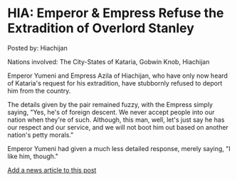 # HIA: Emperor & Empress Refuse the Extradition of Overlord Stanley

Posted by: Hiachijan

Nations involved: The City-States of Kataria, Gobwin Knob, Hiachijan

Emperor Yumeni and Empress Azila of Hiachijan, who have only now heard of Kataria's request for his extradition, have stubbornly refused to deport him from the country.

The details given by the pair remained fuzzy, with the Empress simply saying, "Yes, he's of foreign descent. We never accept people into our nation when they're of such. Although, this man, well, let's just say he has our respect and our service, and we will not boot him out based on another nation's petty morals."

Emperor Yumeni had given a much less detailed response, merely saying, "I like him, though."

[Add a news article to this post](http://solborg.xyz/rp/admin.php?event=2016-09-28_emperor-&-empress-refuse-the-extradition-of-overlord-stanley-hiachijan)

